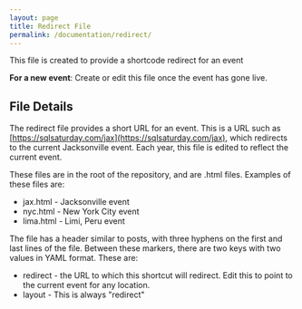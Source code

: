 ```yaml
---
layout: page
title: Redirect File
permalink: /documentation/redirect/
---
```

This file is created to provide a shortcode redirect for an event

**For a new event**: Create or edit this file once the event has gone live.

## File Details

The redirect file provides a short URL for an event. This is a URL such as [https://sqlsaturday.com/jax](https://sqlsaturday.com/jax), which redirects to the current Jacksonville event. Each year, this file is edited to reflect the current event.

These files are in the root of the repository, and are .html files. Examples of these files are:
- jax.html - Jacksonville event
- nyc.html - New York City event
- lima.html - Limi, Peru event

The file has a header similar to posts, with three hyphens on the first and last lines of the file. Between these markers, there are two keys with two values in YAML format. These are:
- redirect - the URL to which this shortcut will redirect. Edit this to point to the current event for any location.
- layout - This is always "redirect"

